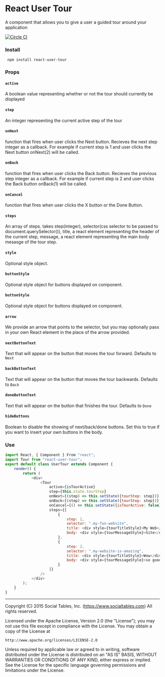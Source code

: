 # React User Tour

A component that allows you to give a user a guided tour around your application

[![Circle CI](https://circleci.com/gh/socialtables/react-user-tour.svg?style=svg&circle-token=914785eeca4d096e0303a857f52f20a646013124)](https://circleci.com/gh/socialtables/react-user-tour)

### Install
` npm install react-user-tour`

###  Props

#### `active`
A boolean value representing whether or not the tour should currently be displayed

#### `step`
An integer representing the current active step of the tour

#### `onNext`
function that fires when user clicks the Next button. Recieves the next step integer as a callback. For example if current step is 1 and user clicks the Next button onNext(2) will be called.

#### `onBack`
function that fires when user clicks the Back button. Recieves the previous step integer as a callback. For example if current step is 2 and user clicks the Back button onBack(1) will be called.

#### `onCancel`
function that fires when user clicks the X button or the Done Button.

#### `steps`
An array of steps. takes step(integer), selector(css selector to be passed to document.querySelector()), title, a react element representing the header of the current step, message, a react element representing the main body mesasge of the tour step.

#### `style`
Optional style object.

#### `buttonStyle`
Optional style object for buttons displayed on component.

#### `buttonStyle`
Optional style object for buttons displayed on component.

#### `arrow`
We provide an arrow that points to the selector, but you may optionally pass in your own React element in the place of the arrow provided.

#### `nextButtonText`
Text that will appear on the button that moves the tour forward. Defaults to `Next`

#### `backButtonText`
Text that will appear on the button that moves the tour backwards. Defaults to `Back`

#### `doneButtonText`
Text that will appear on the button that finishes the tour. Defaults to `Done`

#### `hideButtons`
Boolean to disable the showing of next/back/done buttons. Set this to true if you want to insert your own buttons in the body.


### Use

```js
import React, { Component } From "react";
import Tour from "react-user-tour";
export default class UserTour extends Component {
	render() {
		return (
			<div>
				<Tour
					active={isTourActive}
					step={this.state.tourStep}
					onNext={(step) => this.setState({tourStep: step})}
					onBack={(step) => this.setState({tourStep: step})}
					onCancel={() => this.setState({isTourActive: false})}
					steps={[
						{
							step: 1,
							selector: ".my-fun-website",
							title: <div style={tourTitleStyle}>My Web</div>,
							body: <div style={tourMessageStyle}>Site</div>
						},
						{
							step: 2,
							selector: ".my-website-is-amazing",
							title: <div style={tourTitleStyle}>Wow</div>,
							body: <div style={tourMessageStyle}>so good</div>
						}
					]}
				/>
			</div>
		);
	}
}
```

- - -

Copyright (C) 2015 Social Tables, Inc. (https://www.socialtables.com) All rights reserved.

Licensed under the Apache License, Version 2.0 (the "License"); you may not use this file except in compliance with the License. You may obtain a copy of the License at

	http://www.apache.org/licenses/LICENSE-2.0

Unless required by applicable law or agreed to in writing, software distributed under the License is distributed on an "AS IS" BASIS, WITHOUT WARRANTIES OR CONDITIONS OF ANY KIND, either express or implied. See the License for the specific language governing permissions and limitations under the License.
